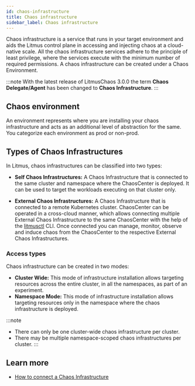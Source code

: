 ```yaml
---
id: chaos-infrastructure
title: Chaos infrastructure
sidebar_label: Chaos infrastructure
---
```


Chaos infrastructure is a service that runs in your target environment and aids the Litmus control plane in accessing and injecting chaos at a cloud-native scale. All the chaos infrastructure services adhere to the principle of least privilege, where the services execute with the minimum number of required permissions. A chaos infrastructure can be created under a Chaos Environment.

:::note
With the latest release of LitmusChaos 3.0.0 the term **Chaos Delegate/Agent** has been changed to **Chaos Infrastructure**.
:::

## Chaos environment

An environment represents where you are installing your chaos infrastructure and acts as an additional level of abstraction for the same. You categorize each environment as prod or non-prod.

## Types of Chaos Infrastructures

In Litmus, chaos infrastructures can be classified into two types:

- **Self Chaos Infrastructures:** A Chaos Infrastructure that is connected to the same cluster and namespace where the ChaosCenter is deployed. It can be used to target the workloads executing on that cluster only.

- **External Chaos Infrastructures:** A Chaos Infrastructure that is connected to a remote Kubernetes cluster. ChaosCenter can be operated in a cross-cloud manner, which allows connecting multiple External Chaos Infrastructure to the same ChaosCenter with the help of the [litmusctl](../litmusctl/installation.md) CLI. Once connected you can manage, monitor, observe and induce chaos from the ChaosCenter to the respective External Chaos Infrastructures.

### Access types

Chaos infrastructure can be created in two modes:

- **Cluster Wide:** This mode of infrastructure installation allows targeting resources across the entire cluster, in all the namespaces, as part of an experiment.
- **Namespace Mode:** This mode of infrastructure installation allows targeting resources only in the namespace where the chaos infrastructure is deployed.

:::note
- There can only be one cluster-wide chaos infrastructure per cluster.
- There may be multiple namespace-scoped chaos infrastructures per cluster.
:::

## Learn more

- [How to connect a Chaos Infrastructure](../user-guides/chaos-infrastructure-installation.md)
